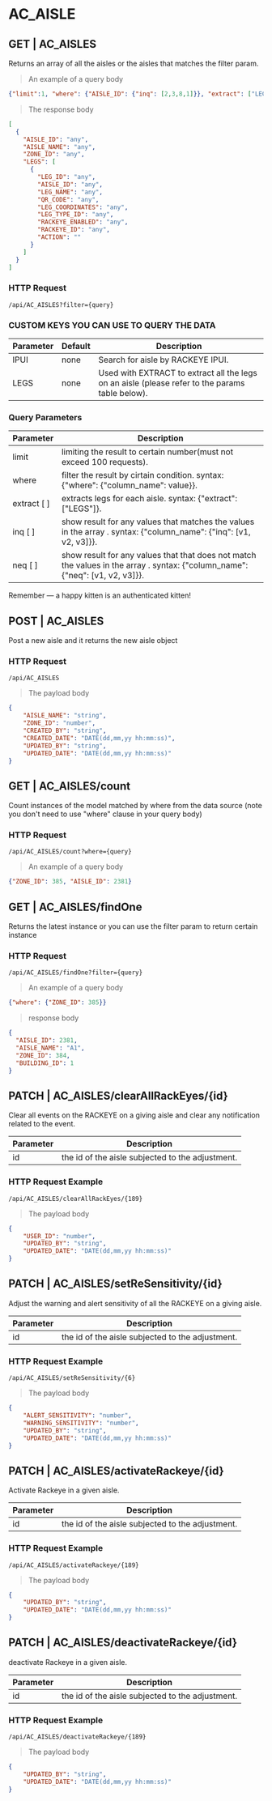 # AC_AISLE
## GET | AC_AISLES
Returns an array of all the aisles or the aisles that matches the filter param.

> An example of a query body

```json 
{"limit":1, "where": {"AISLE_ID": {"inq": [2,3,8,1]}}, "extract": ["LEGS"]}

```
> The response body

```json
[
  {
    "AISLE_ID": "any",
    "AISLE_NAME": "any",
    "ZONE_ID": "any",
    "LEGS": [
      {
        "LEG_ID": "any",
        "AISLE_ID": "any",
        "LEG_NAME": "any",
        "QR_CODE": "any",
        "LEG_COORDINATES": "any",
        "LEG_TYPE_ID": "any",
        "RACKEYE_ENABLED": "any",
        "RACKEYE_ID": "any",
        "ACTION": ""
      }
    ]
  }
]
```

### HTTP Request

`/api/AC_AISLES?filter={query}`

### CUSTOM KEYS YOU CAN USE TO QUERY THE DATA
Parameter | Default | Description
--------- | ------- | -----------
IPUI | none | Search for aisle by RACKEYE IPUI.
LEGS | none | Used with EXTRACT to extract all the legs on an aisle (please refer to the params table below).

### Query Parameters

Parameter | Description
--------- | -----------
limit | limiting the result to certain number(must not exceed 100 requests).
where | 	filter the result by cirtain condition. syntax: {"where": {"column_name": value}}.
extract [ ]| extracts legs for each aisle. syntax: {"extract":["LEGS"]}.
inq [ ]| show result for any values that matches the values in the array . syntax: {"column_name": {"inq": [v1, v2, v3]}}.
neq [ ]| show result for any values that that does not match the values in the array . syntax: {"column_name": {"neq": [v1, v2, v3]}}.


<aside class="success">
Remember — a happy kitten is an authenticated kitten!
</aside>

## POST | AC_AISLES
Post a new aisle and it returns the new aisle object

### HTTP Request

`/api/AC_AISLES`

> The payload body

```json
{
    "AISLE_NAME": "string",
    "ZONE_ID": "number",
    "CREATED_BY": "string",
    "CREATED_DATE": "DATE(dd,mm,yy hh:mm:ss)",
    "UPDATED_BY": "string",
    "UPDATED_DATE": "DATE(dd,mm,yy hh:mm:ss)"
}
```
## GET | AC_AISLES/count
Count instances of the model matched by where from the data source (note you don't need to use "where" clause in your query body)

### HTTP Request

`/api/AC_AISLES/count?where={query}`

> An example of a query body

```json 
{"ZONE_ID": 385, "AISLE_ID": 2381}

```

## GET | AC_AISLES/findOne
Returns the latest instance or you can use the filter param to return certain instance

### HTTP Request

`/api/AC_AISLES/findOne?filter={query}`

> An example of a query body

```json 
{"where": {"ZONE_ID": 385}}

```

> response body

```json
{
  "AISLE_ID": 2381,
  "AISLE_NAME": "A1",
  "ZONE_ID": 384,
  "BUILDING_ID": 1
}
```
## PATCH | AC_AISLES/clearAllRackEyes/{id}
Clear all events on the RACKEYE on a giving aisle and clear any notification related to the event.

Parameter | Description
--------- | -----------
id | the id of the aisle subjected to the adjustment.

 
### HTTP Request Example
`/api/AC_AISLES/clearAllRackEyes/{189}`  
> The payload body  

```json
{
    "USER_ID": "number",
    "UPDATED_BY": "string",
    "UPDATED_DATE": "DATE(dd,mm,yy hh:mm:ss)"
}
```
## PATCH | AC_AISLES/setReSensitivity/{id}
Adjust the warning and alert sensitivity of all the RACKEYE on a giving aisle.

Parameter | Description
--------- | -----------
id | the id of the aisle subjected to the adjustment.

 
### HTTP Request Example
`/api/AC_AISLES/setReSensitivity/{6}`  
> The payload body  

```json
{
    "ALERT_SENSITIVITY": "number",
    "WARNING_SENSITIVITY": "number",
    "UPDATED_BY": "string",
    "UPDATED_DATE": "DATE(dd,mm,yy hh:mm:ss)"
}
```

## PATCH | AC_AISLES/activateRackeye/{id}
Activate Rackeye in a given aisle.

Parameter | Description
--------- | -----------
id | the id of the aisle subjected to the adjustment.

 
### HTTP Request Example
`/api/AC_AISLES/activateRackeye/{189}`  
> The payload body  

```json
{
    "UPDATED_BY": "string",
    "UPDATED_DATE": "DATE(dd,mm,yy hh:mm:ss)"
}
```
## PATCH | AC_AISLES/deactivateRackeye/{id}
deactivate Rackeye in a given aisle.

Parameter | Description
--------- | -----------
id | the id of the aisle subjected to the adjustment.

 
### HTTP Request Example
`/api/AC_AISLES/deactivateRackeye/{189}`  
> The payload body  

```json
{
    "UPDATED_BY": "string",
    "UPDATED_DATE": "DATE(dd,mm,yy hh:mm:ss)"
}
```